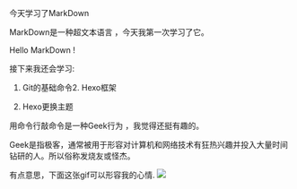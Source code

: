 今天学习了MarkDown

MarkDown是一种超文本语言 ，今天我第一次学习了它。

Hello MarkDown !

接下来我还会学习:

1. Git的基础命令2. Hexo框架

3. Hexo更换主题

用命令行敲命令是一种Geek行为 ，我觉得还挺有趣的。

Geek是指极客，通常被用于形容对计算机和网络技术有狂热兴趣并投入大量时间钻研的人。所以俗称发烧友或怪杰。

有点意思，下面这张gif可以形容我的心情.
![](https://qgt-style.oss-cn-hangzhou.aliyuncs.com/newcoursep4/g1/g1-2-2/tenor.gif)
